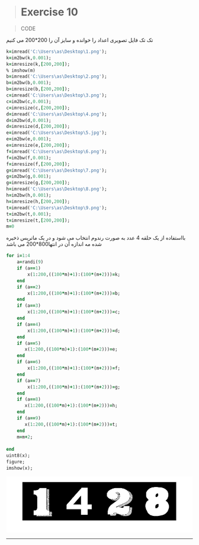 
> # Exercise 10
>

>CODE
 
تک تک  فایل تصویری اعداد را خوانده و سایز آن را 200*200 می کنیم
```ruby
k=imread('C:\Users\as\Desktop\1.png');
k=im2bw(k,0.001);
k=imresize(k,[200,200]);
% imshow(m)
b=imread('C:\Users\as\Desktop\2.png');
b=im2bw(b,0.001);
b=imresize(b,[200,200]);
c=imread('C:\Users\as\Desktop\3.png');
c=im2bw(c,0.001);
c=imresize(c,[200,200]);
d=imread('C:\Users\as\Desktop\4.png');
d=im2bw(d,0.001);
d=imresize(d,[200,200]);
e=imread('C:\Users\as\Desktop\5.jpg');
e=im2bw(e,0.001);
e=imresize(e,[200,200]);
f=imread('C:\Users\as\Desktop\6.png');
f=im2bw(f,0.001);
f=imresize(f,[200,200]);
g=imread('C:\Users\as\Desktop\7.png');
g=im2bw(g,0.001);
g=imresize(g,[200,200]);
h=imread('C:\Users\as\Desktop\8.png');
h=im2bw(h,0.001);
h=imresize(h,[200,200]);
t=imread('C:\Users\as\Desktop\9.png');
t=im2bw(t,0.001);
t=imresize(t,[200,200]);
m=0
```
بااستفاده از یک حلقه  4 عدد به صورت رندوم انتخاب می شود و در یک ماتریس ذخیره شده مه اندازه آن در انتها800*200 می باشد 

```ruby
for i=1:4
    a=randi(9)
    if (a==1)
        x(1:200,((100*m)+1):(100*(m+2)))=k;
    end
    if (a==2)
        x(1:200,((100*m)+1):(100*(m+2)))=b;
    end
    if (a==3)
        x(1:200,((100*m)+1):(100*(m+2)))=c;
    end
    if (a==4)
        x(1:200,((100*m)+1):(100*(m+2)))=d;
    end
    if (a==5)
       x(1:200,((100*m)+1):(100*(m+2)))=e;
    end
    if (a==6)
        x(1:200,((100*m)+1):(100*(m+2)))=f;
    end
    if (a==7)
        x(1:200,((100*m)+1):(100*(m+2)))=g;
    end
    if (a==8)
       x(1:200,((100*m)+1):(100*(m+2)))=h;
    end
    if (a==9)
       x(1:200,((100*m)+1):(100*(m+2)))=t;
    end
    m=m+2;
    
end
uint8(x);
figure;
imshow(x);
```
![alt text](https://github.com/semnan-university-ai/image-processing-class/blob/main/excersiecs/afsaneh427726/10/kap.jpg)
***


